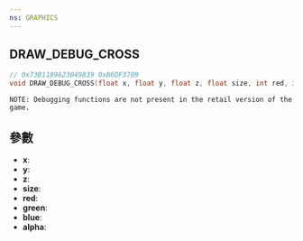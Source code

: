 ```yaml
---
ns: GRAPHICS
---
```

## DRAW_DEBUG_CROSS

```c
// 0x73B1189623049839 0xB6DF3709
void DRAW_DEBUG_CROSS(float x, float y, float z, float size, int red, int green, int blue, int alpha);
```

```
NOTE: Debugging functions are not present in the retail version of the game.  
```

## 參數
* **x**: 
* **y**: 
* **z**: 
* **size**: 
* **red**: 
* **green**: 
* **blue**: 
* **alpha**: 

